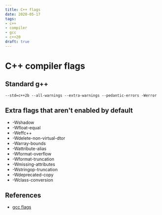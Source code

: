 ```yaml
---
title: C++ flags
date: 2020-05-17
tags:
- c++
- compiler
- gcc
- c++20
draft: true
---
```


# C++ compiler flags
## Standard g++
```
--std=c++2b --all-warnings --extra-warnings --pedantic-errors -Werror
```

## Extra flags that aren't enabled by default
- -Wshadow
- -Wfloat-equal 
- -Weffc++ 
- -Wdelete-non-virtual-dtor 
- -Warray-bounds 
- -Wattribute-alias 
- -Wformat-overflow 
- -Wformat-truncation 
- -Wmissing-attributes 
- -Wstringop-truncation 
- -Wdeprecated-copy 
- -Wclass-conversion 

## References
- [gcc flags](https://gcc.gnu.org/onlinedocs/gcc-4.5.2/gcc/Optimize-Options.html)
